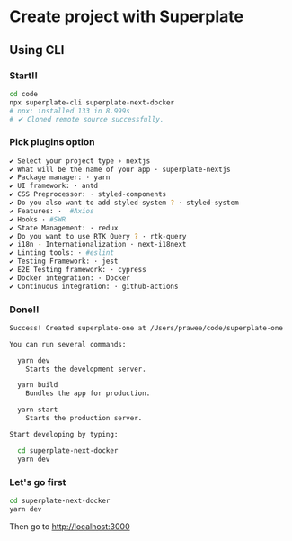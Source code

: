 # Create project with Superplate

## Using CLI

### Start!!

```bash
cd code
npx superplate-cli superplate-next-docker
# npx: installed 133 in 8.999s
# ✔ Cloned remote source successfully.
```

### Pick plugins option

```bash
✔ Select your project type › nextjs
✔ What will be the name of your app · superplate-nextjs
✔ Package manager: · yarn
✔ UI framework: · antd
✔ CSS Preprocessor: · styled-components
✔ Do you also want to add styled-system ? · styled-system
✔ Features: ·  #Axios
✔ Hooks · #SWR
✔ State Management: · redux
✔ Do you want to use RTK Query ? · rtk-query
✔ i18n - Internationalization · next-i18next
✔ Linting tools: · #eslint
✔ Testing Framework: · jest
✔ E2E Testing framework: · cypress
✔ Docker integration: · Docker
✔ Continuous integration: · github-actions
```

### Done!!

```bash
Success! Created superplate-one at /Users/prawee/code/superplate-one

You can run several commands:

  yarn dev
    Starts the development server.

  yarn build
    Bundles the app for production.

  yarn start
    Starts the production server.

Start developing by typing:

  cd superplate-next-docker
  yarn dev
```
### Let's go first

```bash
cd superplate-next-docker
yarn dev
```

Then go to <http://localhost:3000>